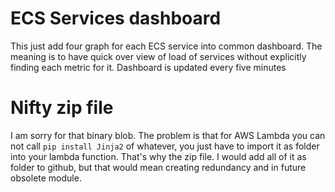 # ECS Services dashboard

This just add four graph for each ECS service into common dashboard. The meaning is to have quick over view of load of services without explicitly finding each metric for it. Dashboard is updated every five minutes

# Nifty zip file

I am sorry for that binary blob. The problem is that for AWS Lambda you can not call `pip install Jinja2` of whatever, you just have to import it as folder into your lambda function. That's why the zip file. I would add all of it as folder to github, but that would mean creating redundancy and in future obsolete module.
  